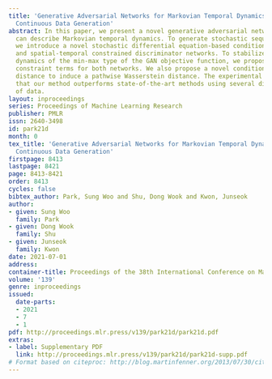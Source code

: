 ```yaml
---
title: 'Generative Adversarial Networks for Markovian Temporal Dynamics: Stochastic
  Continuous Data Generation'
abstract: In this paper, we present a novel generative adversarial network (GAN) that
  can describe Markovian temporal dynamics. To generate stochastic sequential data,
  we introduce a novel stochastic differential equation-based conditional generator
  and spatial-temporal constrained discriminator networks. To stabilize the learning
  dynamics of the min-max type of the GAN objective function, we propose well-posed
  constraint terms for both networks. We also propose a novel conditional Markov Wasserstein
  distance to induce a pathwise Wasserstein distance. The experimental results demonstrate
  that our method outperforms state-of-the-art methods using several different types
  of data.
layout: inproceedings
series: Proceedings of Machine Learning Research
publisher: PMLR
issn: 2640-3498
id: park21d
month: 0
tex_title: 'Generative Adversarial Networks for Markovian Temporal Dynamics: Stochastic
  Continuous Data Generation'
firstpage: 8413
lastpage: 8421
page: 8413-8421
order: 8413
cycles: false
bibtex_author: Park, Sung Woo and Shu, Dong Wook and Kwon, Junseok
author:
- given: Sung Woo
  family: Park
- given: Dong Wook
  family: Shu
- given: Junseok
  family: Kwon
date: 2021-07-01
address:
container-title: Proceedings of the 38th International Conference on Machine Learning
volume: '139'
genre: inproceedings
issued:
  date-parts:
  - 2021
  - 7
  - 1
pdf: http://proceedings.mlr.press/v139/park21d/park21d.pdf
extras:
- label: Supplementary PDF
  link: http://proceedings.mlr.press/v139/park21d/park21d-supp.pdf
# Format based on citeproc: http://blog.martinfenner.org/2013/07/30/citeproc-yaml-for-bibliographies/
---
```

